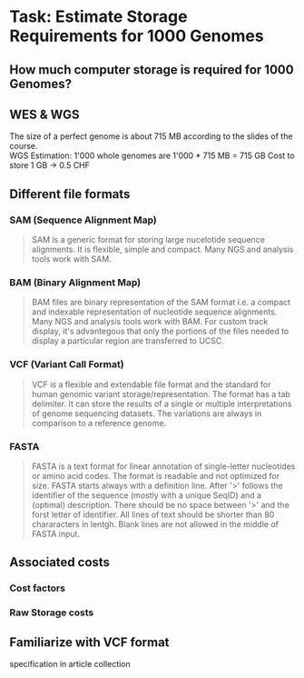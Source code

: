 # Task: Estimate Storage Requirements for 1000 Genomes
## How much computer storage is required for 1000 Genomes?

## WES & WGS
The size of a perfect genome is about 715 MB according to the slides of the course.<br>
WGS Estimation: 1'000 whole genomes are 1'000 * 715 MB = 715 GB
Cost to store 1 GB -> 0.5 CHF<br>

## Different file formats

### SAM (**S**equence **A**lignment **M**ap)
> SAM is a generic format for storing large nucelotide sequence alignments. It is flexible, simple and compact. Many NGS and analysis tools work with SAM.
### BAM (**B**inary **A**lignment **M**ap)
> BAM files are binary representation of the SAM format i.e. a compact and indexable representation of nucleotide sequence alignments. Many NGS and analysis tools work with BAM. For custom track display, it's advantegous that only the portions of the files needed to display a particular region are transferred to UCSC. 

### VCF (**V**ariant **C**all **F**ormat)
> VCF is a flexible and extendable file format and the standard for human genomic variant storage/representation. The format has a tab delimiter.  It can store the results of a single or multiple interpretations of genome sequencing datasets. The variations are always in comparison to a reference genome. 

### FASTA
> FASTA is a text format for linear annotation of single-letter nucleotides or amino acid codes. The format is readable and not optimized for size. FASTA starts always with a definition line. After '>' follows the identifier of the sequence (mostly with a unique SeqID) and a (optimal) description. There should be no space between '>' and the forst letter of identifier. All lines of text should be shorter than 80 chararacters in lentgh. Blank lines are not allowed in the middle of FASTA input.


## Associated costs
### Cost factors
### Raw Storage costs

## Familiarize with VCF format
specification in article collection
